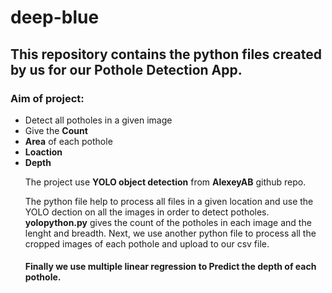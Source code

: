 # deep-blue
<h2><b>This repository contains the python files created by us for our Pothole Detection App.</b></h2>

<h3>Aim of project:</h3>
<ul>
<li>Detect all potholes in a given image</li>
<li>Give the <b>Count</b></li>
<li><b>Area</b> of each pothole</li>
<li><b>Loaction</b></li>
<li><b>Depth</b></li>

The project use <b>YOLO object detection</b> from <b>AlexeyAB</b> github repo.

The python file help to process all files in a given location and use the YOLO dection on all the images in order to detect potholes.
<b>yolopython.py</b> gives the count of the potholes in each image and the lenght and breadth.
Next, we use another python file to process all the cropped images of each pothole and upload to our csv file.
<h4>Finally we use multiple linear regression to Predict the depth of each pothole.</h4>
